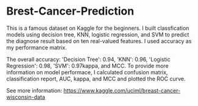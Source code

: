 # Brest-Cancer-Prediction
This is a famous dataset on Kaggle for the beginners.
I built classfication models using decision tree, KNN, logistic regression, and SVM to predict the diagnose result based on ten real-valued features. I used accuracy as my performance matrix.

The overall accuracy:
'Decision Tree': 0.94, 'KNN': 0.96, 'Logistic Regression': 0.98, 'SVM': 0.97kappa, and MCC. 
To provide more information on model performace, I calculated confusion matrix, classification report, AUC, kappa, and MCC and plotted the ROC curve.

See more information: https://www.kaggle.com/uciml/breast-cancer-wisconsin-data
